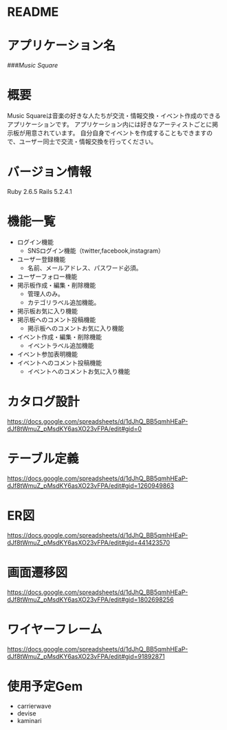 # README

# アプリケーション名
###*Music Square*

# 概要
Music Squareは音楽の好きな人たちが交流・情報交換・イベント作成のできるアプリケーションです。 アプリケーション内には好きなアーティストごとに掲示板が用意されています。
自分自身でイベントを作成することもできますので、ユーザー同士で交流・情報交換を行ってください。

# バージョン情報
Ruby 2.6.5
Rails 5.2.4.1

# 機能一覧

- ログイン機能
    - SNSログイン機能（twitter,facebook,instagram）
- ユーザー登録機能
    - 名前、メールアドレス、パスワード必須。
- ユーザーフォロー機能
- 掲示板作成・編集・削除機能
    - 管理人のみ。
    - カテゴリラベル追加機能。
- 掲示板お気に入り機能
- 掲示板へのコメント投稿機能
    - 掲示板へのコメントお気に入り機能
- イベント作成・編集・削除機能
    - イベントラベル追加機能
- イベント参加表明機能
- イベントへのコメント投稿機能
    - イベントへのコメントお気に入り機能

# カタログ設計
https://docs.google.com/spreadsheets/d/1dJhQ_BB5qmhHEaP-dJf8tWmuZ_pMsdKY6asXO23vFPA/edit#gid=0
# テーブル定義
https://docs.google.com/spreadsheets/d/1dJhQ_BB5qmhHEaP-dJf8tWmuZ_pMsdKY6asXO23vFPA/edit#gid=1260949863
# ER図
https://docs.google.com/spreadsheets/d/1dJhQ_BB5qmhHEaP-dJf8tWmuZ_pMsdKY6asXO23vFPA/edit#gid=441423570
# 画面遷移図
https://docs.google.com/spreadsheets/d/1dJhQ_BB5qmhHEaP-dJf8tWmuZ_pMsdKY6asXO23vFPA/edit#gid=1802698256
# ワイヤーフレーム
https://docs.google.com/spreadsheets/d/1dJhQ_BB5qmhHEaP-dJf8tWmuZ_pMsdKY6asXO23vFPA/edit#gid=91892871
# 使用予定Gem
- carrierwave
- devise
- kaminari
